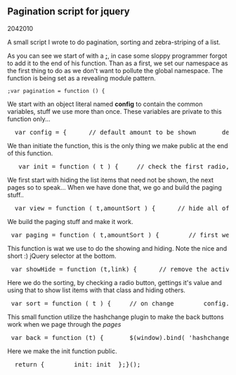 <article><h1>Pagination script for jquery</h1><time><span class="day">20</span><span class="month">4</span><span class="year">2010</span></time><p>A small script I wrote to do pagination, sorting and zebra-striping of a list.</p><p>As you can see we start of with a <strong>;</strong>, in case some sloppy programmer forgot to add it to the end of his function. Than as a first, we set our namespace as the first thing to do as we don't want to pollute the global namespace. The function is being set as a revealing module pattern.</p><pre><code>;var pagination = function () {</code></pre><p>We start with an object literal named <strong>config</strong> to contain the common variables, stuff we use more than once. These variables are private to this function only...</p><pre>	var config = {		// default amount to be shown		defAm : 15,		// radio buttons for sorting		sort : $('#sort input[type="radio"]'),		sortFirst : $('#sort input[type="radio"]:first'),		// several common classes		hidden: 'hidden',		sorted : 'sorted',		active : 'active'	};</pre><p>We than initiate the function, this is the only thing we make public at the end of this function.</p><pre>	var init = function ( t ) {		// check the first radio, just in case ( to avoid problems )		config.sortFirst.attr('checked','checked');		// get the visible li's		var amountSort = $( t +' li:visible').length;		// go to the view function.		view(t,amountSort);		// go and initialize the sorting function...		sort(t);		// as a last thing we get and initiate the script to handle the history stuff.		$.getScript('js/jquery.ba-hashchange.min',back(t));	};</pre><p>We first start with hiding the list items that need not be shown, the next pages so to speak... When we have done that, we go and build the paging stuff..</p><pre>	var view = function ( t,amountSort ) {		// hide all of the li's other than the ones on the first page.		$(t+' li').removeClass('even');		$(t+' li:visible:even').addClass('even');		// substract 1 to get the correct amount to be shown...		$(t+' li:visible:gt('+(config.defAm-1)+')').addClass( config.hidden );		// go to paging.		paging(t,amountSort);	};</pre><p>We build the paging stuff and make it work.</p><pre>	var paging = function ( t,amountSort ) {		// first we clean up all of the old pagination		$('.pagination').remove();		// we than get the amount of pages		var nr = ((amountSort - ( amountSort % config.defAm ))/config.defAm)+1;		// build the paging ul before the sort radiobuttons		$('#sort').before('&lt;ul class="pagination"&gt;&lt;/ul&gt;');		// loop through the pages, with the cool guy loop		for ( var i = -1; ++i &lt; nr;){			// append a li with an a to the ul.pagination for each page			// and fill it with the correct number			$('ul.pagination').append('&lt;li&gt;&lt;a href="#"&gt;'+(i+1)+'&lt;/li');		}		// make visible that there is an active page.		$('ul.pagination li:first-child a').addClass( config.active);		// if we click on a pagination link		$('ul.pagination a').click( function (e) {			// get the correct page to show			// note the ,10) this makes sure we can't slip into octal mode...			var link = parseInt( $(this).text(),10);			showHide( t, link);			// now we need to enable the back button...			// we do this by setting the location for the hash tag plugin.			window.location = window.location.toString().split('#')[0] + '#pagination' +link;			// we stop the default action of the (fake) pagination link...			return false;		});	};</pre><p>This function is wat we use to do the showing and hiding. Note the nice and short :) jQuery selector at the bottom.</p><pre>	var showHide = function (t,link) {		// remove the active class		$('ul.pagination li a').removeClass( config.active );		// make the clicked one active		$('ul.pagination li:nth-child('+(link)+') a').addClass( config.active );		// show all of the li's		$(t + ' li').removeClass( config.hidden );		// hide all of the li's not on the correct 'page'		// :) notice the nice and short jquery selector...		// it's like this: t = the overall container list.		// in there we find the li's without the class sorted = li:not(.sorted)		// either before the number being calculated = :lt('+(link-1)*(config.defAm)+'),		// note that the number comes from the object literal in config and is therefore easily altered.		// or after that = '+t + ' li:not(.sorted):gt('+link*(config.defAm-1)+')')		// and add a class to them...		// this class also comes from config as I use it more than once..		$(t+' li:not(.sorted):lt('+(link-1)*(config.defAm)+'), '+t+' li:not(.sorted):gt('+((link*config.defAm)-1)+')').addClass(config.hidden);		console.log('lt = '+(link-1)*(config.defAm)+' | gt = '+(link*(config.defAm)))	}</pre><p>Here we do the sorting, by checking a radio button, gettings it's value and using that to show list items with that class and hiding others.</p><pre>	var sort = function ( t ) {		// on change		config.sort.change( function () {			// remove all of the sorted and hidden classes, thus making all li's visible			$(t+' li').removeClass( config.sorted );			$(t+' li').removeClass( config.hidden );			// get the value of the radio that is checked.			var v = $(this).val();			// if we selected a filtering option			if( !(v == 'nofilter')){				// hide all of the not chosen li's				$(t+' li:not(.'+v+')').addClass( config.sorted );			}			// go to the view function			// the two arguments are the list and the amount of visible li's (before paging)			view( t,$( t +' li:visible').length );		});	};</pre><p>This small function utilize the hashchange plugin to make the back buttons work when we page through the <em>pages</em></p><pre>	var back = function (t) {		$(window).bind( 'hashchange', function(e) {			var hash = location.hash || '#pagination1';			showHide( t, hash.split('pagination')[1]);		//	alert('movement...');		});	};</pre><p>Here we make the init function public.</p><pre>	return {		init: init	};}();</pre></article>
